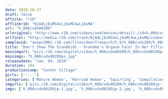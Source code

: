 ```yaml
---
date: 2018-10-27
draft: false
affsite: "r18"
afflinkr18: "NjA4LjEuMS4xLjAuMC4wLjAuMA"
url: "h_086cvdx00289"
urloriginal: "http://www.r18.com/videos/vod/movies/detail/-/id=h_086cvdx00289"
urlfinal: "http://media.r18.com/track/NjA4LjEuMS4xLjAuMC4wLjAuMA/videos/vod/movies/detail/-/id=h_086cvdx00289"
samplevid: "awspv3001.r18.com/litevideo/freepv/h/h_0/h_086cvdx289/h_086cvdx289_dmb_w.mp4"
title: "Don't Show The Grandkids - Grandma's Orgasm Face! In Her Fifties Squirting Sex 30 Girls 4 Hours"
mainimgurl: "pics.r18.com/digital/video/h_086cvdx00289/h_086cvdx00289ps.jpg"
mainimgs: "h_086cvdx00289ps.jpg"
releasedate: "Jan. 04, 2018"
duration: 244
productioncomp: "Center Village"
girls: ['----']
categories: ['Mature Woman', 'Married Woman', 'Squirting', 'Compilation', 'Over 4 Hours', 'Hi-Def']
imgurls: ['pics.r18.com/digital/video/h_086cvdx00289/h_086cvdx00289jp-1.jpg', 'pics.r18.com/digital/video/h_086cvdx00289/h_086cvdx00289jp-2.jpg', 'pics.r18.com/digital/video/h_086cvdx00289/h_086cvdx00289jp-3.jpg', 'pics.r18.com/digital/video/h_086cvdx00289/h_086cvdx00289jp-4.jpg', 'pics.r18.com/digital/video/h_086cvdx00289/h_086cvdx00289jp-5.jpg', 'pics.r18.com/digital/video/h_086cvdx00289/h_086cvdx00289jp-6.jpg', 'pics.r18.com/digital/video/h_086cvdx00289/h_086cvdx00289jp-7.jpg', 'pics.r18.com/digital/video/h_086cvdx00289/h_086cvdx00289jp-8.jpg', 'pics.r18.com/digital/video/h_086cvdx00289/h_086cvdx00289jp-9.jpg', 'pics.r18.com/digital/video/h_086cvdx00289/h_086cvdx00289jp-10.jpg', 'pics.r18.com/digital/video/h_086cvdx00289/h_086cvdx00289jp-11.jpg', 'pics.r18.com/digital/video/h_086cvdx00289/h_086cvdx00289jp-12.jpg', 'pics.r18.com/digital/video/h_086cvdx00289/h_086cvdx00289jp-13.jpg', 'pics.r18.com/digital/video/h_086cvdx00289/h_086cvdx00289jp-14.jpg', 'pics.r18.com/digital/video/h_086cvdx00289/h_086cvdx00289jp-15.jpg', 'pics.r18.com/digital/video/h_086cvdx00289/h_086cvdx00289jp-16.jpg', 'pics.r18.com/digital/video/h_086cvdx00289/h_086cvdx00289jp-17.jpg', 'pics.r18.com/digital/video/h_086cvdx00289/h_086cvdx00289jp-18.jpg', 'pics.r18.com/digital/video/h_086cvdx00289/h_086cvdx00289jp-19.jpg', 'pics.r18.com/digital/video/h_086cvdx00289/h_086cvdx00289jp-20.jpg']
imgs: ['h_086cvdx00289jp-1.jpg', 'h_086cvdx00289jp-2.jpg', 'h_086cvdx00289jp-3.jpg', 'h_086cvdx00289jp-4.jpg', 'h_086cvdx00289jp-5.jpg', 'h_086cvdx00289jp-6.jpg', 'h_086cvdx00289jp-7.jpg', 'h_086cvdx00289jp-8.jpg', 'h_086cvdx00289jp-9.jpg', 'h_086cvdx00289jp-10.jpg', 'h_086cvdx00289jp-11.jpg', 'h_086cvdx00289jp-12.jpg', 'h_086cvdx00289jp-13.jpg', 'h_086cvdx00289jp-14.jpg', 'h_086cvdx00289jp-15.jpg', 'h_086cvdx00289jp-16.jpg', 'h_086cvdx00289jp-17.jpg', 'h_086cvdx00289jp-18.jpg', 'h_086cvdx00289jp-19.jpg', 'h_086cvdx00289jp-20.jpg']
---
```

